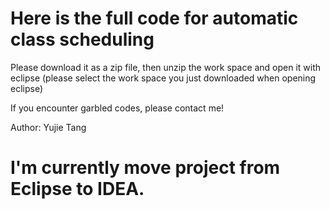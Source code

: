 # Here is the full code for automatic class scheduling

Please download it as a zip file, then unzip the work space and open it with eclipse (please select the work space you just downloaded when opening eclipse)

If you encounter garbled codes, please contact me!

Author: Yujie Tang

# I'm currently move project from Eclipse to IDEA.
